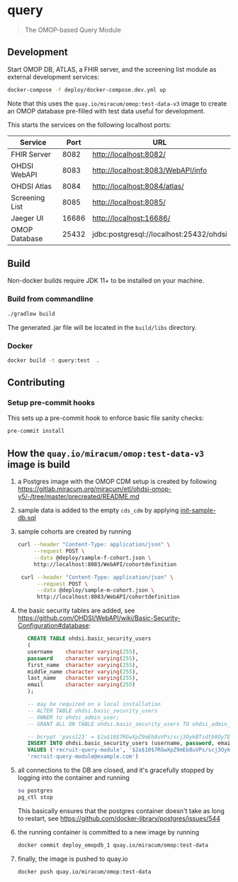# query

> The OMOP-based Query Module

## Development

Start OMOP DB, ATLAS, a FHIR server, and the screening list module as external development services:

```sh
docker-compose -f deploy/docker-compose.dev.yml up
```

Note that this uses the `quay.io/miracum/omop:test-data-v3` image to create an OMOP database
pre-filled with test data useful for development.

This starts the services on the following localhost ports:

| Service        | Port  | URL                                     |
| -------------- | ----- | --------------------------------------- |
| FHIR Server    | 8082  | <http://localhost:8082/>                |
| OHDSI WebAPI   | 8083  | <http://localhost:8083/WebAPI/info>     |
| OHDSI Atlas    | 8084  | <http://localhost:8084/atlas/>          |
| Screening List | 8085  | <http://localhost:8085/>                |
| Jaeger UI      | 16686 | <http://localhost:16686/>               |
| OMOP Database  | 25432 | jdbc:postgresql://localhost:25432/ohdsi |

## Build

Non-docker builds require JDK 11+ to be installed on your machine.

### Build from commandline

```sh
./gradlew build
```

The generated .jar file will be located in the `build/libs` directory.

### Docker

```sh
docker build -t query:test  .
```

## Contributing

### Setup pre-commit hooks

This sets up a pre-commit hook to enforce basic file sanity checks:

```sh
pre-commit install
```

## How the `quay.io/miracum/omop:test-data-v3` image is build

1. a Postgres image with the OMOP CDM setup is created by
   following <https://gitlab.miracum.org/miracum/etl/ohdsi-omop-v5/-/tree/master/precreated/README.md>
1. sample data is added to the empty `cds_cdm` by
   applying [init-sample-db.sql](deploy/init-sample-db.sql)
1. sample cohorts are created by running

   ```sh
   curl --header "Content-Type: application/json" \
        --request POST \
        --data @deploy/sample-f-cohort.json \
        http://localhost:8083/WebAPI/cohortdefinition
   ```

   ```sh
    curl --header "Content-Type: application/json" \
         --request POST \
         --data @deploy/sample-m-cohort.json \
         http://localhost:8083/WebAPI/cohortdefinition
   ```

1. the basic security tables are added,
   see <https://github.com/OHDSI/WebAPI/wiki/Basic-Security-Configuration#database>:

   ```sql
      CREATE TABLE ohdsi.basic_security_users
      (
      username    character varying(255),
      password    character varying(255),
      first_name  character varying(255),
      middle_name character varying(255),
      last_name   character varying(255),
      email       character varying(255)
      );

      -- may be required on a local installation
      -- ALTER TABLE ohdsi.basic_security_users
      -- OWNER to ohdsi_admin_user;
      -- GRANT ALL ON TABLE ohdsi.basic_security_users TO ohdsi_admin_user WITH GRANT OPTION;

      -- bcrypt 'pass123' = $2a$10$7RGwXpZ9mEb8uVPs/scj3OykBTsdtb8QyTE7Os6m8Ty7n56et.1Oy
      INSERT INTO ohdsi.basic_security_users (username, password, email)
      VALUES ('recruit-query-module', '$2a$10$7RGwXpZ9mEb8uVPs/scj3OykBTsdtb8QyTE7Os6m8Ty7n56et.1Oy',
      'recruit-query-module@example.com')
   ```

1. all connections to the DB are closed, and it's gracefully stopped by logging into the container
   and running

   ```sh
   su postgres
   pg_ctl stop
   ```

   This basically ensures that the postgres container doesn't take as long to restart,
   see <https://github.com/docker-library/postgres/issues/544>

1. the running container is committed to a new image by running

   ```sh
   docker commit deploy_omopdb_1 quay.io/miracum/omop:test-data
   ```

1. finally, the image is pushed to quay.io

   ```sh
   docker push quay.io/miracum/omop:test-data
   ```
